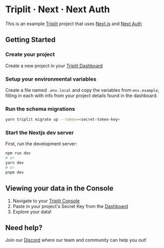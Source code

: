 # Triplit · Next · Next Auth

This is an example [Triplit](https://www.triplit.dev) project that uses [Next.js](https://nextjs.org/) and [Next Auth](https://next-auth.js.org/)

## Getting Started

### Create your project

Create a new project in your [Triplit Dashboard](https://www.triplit.dev/dashboard)

### Setup your environmental variables

Create a file named `.env.local` and copy the variables from `env.example`, filling in each with info from your project details found in the dashboard.

### Run the schema migrations

```bash
yarn triplit migrate up --token=<secret-token-key>
```

### Start the Nextjs dev server

First, run the development server:

```bash
npm run dev
# or
yarn dev
# or
pnpm dev
```

## Viewing your data in the Console

1. Navigate to your [Triplit Console](https://console.triplit.dev)
2. Paste in your project's Secret Key from the [Dashboard](https://www.triplit.dev/dashboard)
3. Explore your data!

## Need help?

Join our [Discord](https://discord.gg/q89sGWHqQ5) where our team and community can help you out!
